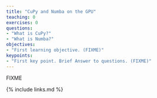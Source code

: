 ```yaml
---
title: "CuPy and Numba on the GPU"
teaching: 0
exercises: 0
questions:
- "What is CuPy?"
- "What is Numba?"
objectives:
- "First learning objective. (FIXME)"
keypoints:
- "First key point. Brief Answer to questions. (FIXME)"
---
```

FIXME

{% include links.md %}

